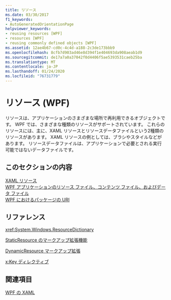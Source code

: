 ```yaml
---
title: リソース
ms.date: 03/30/2017
f1_keywords:
- AutoGeneratedOrientationPage
helpviewer_keywords:
- reusing resources [WPF]
- resources [WPF]
- reusing commonly defined objects [WPF]
ms.assetid: 12ae4b67-cd0c-4c4d-a188-2c3de173bbb9
ms.openlocfilehash: 8cfb7d903ad46e8d394f1e404693da908aeab1d9
ms.sourcegitcommit: de17a7a0a37042f0d4406f5ae5393531caeb25ba
ms.translationtype: MT
ms.contentlocale: ja-JP
ms.lasthandoff: 01/24/2020
ms.locfileid: "76731779"
---
```

# <a name="resources-wpf"></a>リソース (WPF)
リソースは、アプリケーションのさまざまな場所で再利用できるオブジェクトです。 WPF では、さまざまな種類のリソースがサポートされています。 これらのリソースには、主に、XAML リソースとリソースデータファイルという2種類のリソースがあります。 XAML リソースの例としては、ブラシやスタイルなどがあります。 リソースデータファイルは、アプリケーションで必要とされる実行可能ではないデータファイルです。  
  
## <a name="in-this-section"></a>このセクションの内容  
 [XAML リソース](../../../desktop-wpf/fundamentals/xaml-resources-define.md)  
 [WPF アプリケーションのリソース ファイル、コンテンツ ファイル、およびデータ ファイル](../app-development/wpf-application-resource-content-and-data-files.md)  
 [WPF におけるパッケージの URI](../app-development/pack-uris-in-wpf.md)  
  
## <a name="reference"></a>リファレンス  
 <xref:System.Windows.ResourceDictionary>  
  
 [StaticResource のマークアップ拡張機能](staticresource-markup-extension.md)  
  
 [DynamicResource マークアップ拡張](dynamicresource-markup-extension.md)  
  
 [x:Key ディレクティブ](../../../desktop-wpf/xaml-services/xkey-directive.md)  
  
## <a name="related-sections"></a>関連項目  
 [WPF の XAML](xaml-in-wpf.md)
